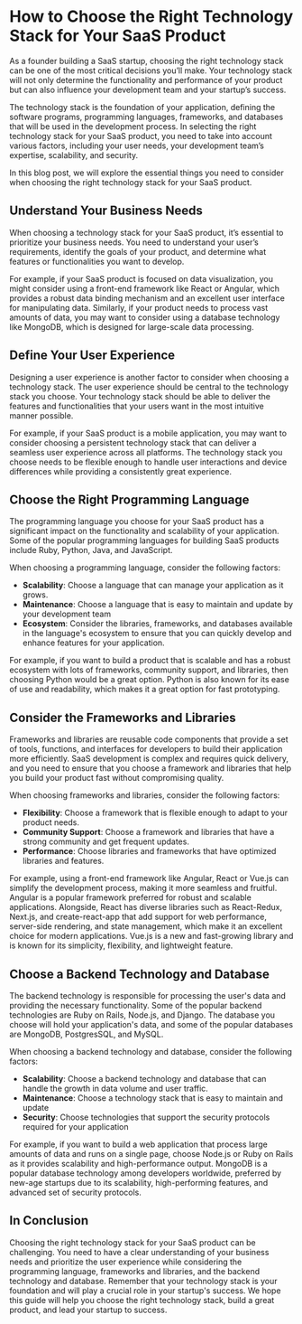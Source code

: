 # How to Choose the Right Technology Stack for Your SaaS Product

As a founder building a SaaS startup, choosing the right technology stack can be one of the most critical decisions you’ll make. Your technology stack will not only determine the functionality and performance of your product but can also influence your development team and your startup’s success.

The technology stack is the foundation of your application, defining the software programs, programming languages, frameworks, and databases that will be used in the development process. In selecting the right technology stack for your SaaS product, you need to take into account various factors, including your user needs, your development team’s expertise, scalability, and security.

In this blog post, we will explore the essential things you need to consider when choosing the right technology stack for your SaaS product.

## Understand Your Business Needs

When choosing a technology stack for your SaaS product, it’s essential to prioritize your business needs. You need to understand your user’s requirements, identify the goals of your product, and determine what features or functionalities you want to develop.

For example, if your SaaS product is focused on data visualization, you might consider using a front-end framework like React or Angular, which provides a robust data binding mechanism and an excellent user interface for manipulating data. Similarly, if your product needs to process vast amounts of data, you may want to consider using a database technology like MongoDB, which is designed for large-scale data processing.

## Define Your User Experience

Designing a user experience is another factor to consider when choosing a technology stack. The user experience should be central to the technology stack you choose. Your technology stack should be able to deliver the features and functionalities that your users want in the most intuitive manner possible.

For example, if your SaaS product is a mobile application, you may want to consider choosing a persistent technology stack that can deliver a seamless user experience across all platforms. The technology stack you choose needs to be flexible enough to handle user interactions and device differences while providing a consistently great experience. 

## Choose the Right Programming Language

The programming language you choose for your SaaS product has a significant impact on the functionality and scalability of your application. Some of the popular programming languages for building SaaS products include Ruby, Python, Java, and JavaScript.

When choosing a programming language, consider the following factors:

* **Scalability**: Choose a language that can manage your application as it grows.
* **Maintenance**: Choose a language that is easy to maintain and update by your development team
* **Ecosystem**: Consider the libraries, frameworks, and databases available in the language's ecosystem to ensure that you can quickly develop and enhance features for your application.

For example, if you want to build a product that is scalable and has a robust ecosystem with lots of frameworks, community support, and libraries, then choosing Python would be a great option. Python is also known for its ease of use and readability, which makes it a great option for fast prototyping.

## Consider the Frameworks and Libraries

Frameworks and libraries are reusable code components that provide a set of tools, functions, and interfaces for developers to build their application more efficiently. SaaS development is complex and requires quick delivery, and you need to ensure that you choose a framework and libraries that help you build your product fast without compromising quality.

When choosing frameworks and libraries, consider the following factors:

* **Flexibility**: Choose a framework that is flexible enough to adapt to your product needs.
* **Community Support**: Choose a framework and libraries that have a strong community and get frequent updates.
* **Performance**: Choose libraries and frameworks that have optimized libraries and features.

For example, using a front-end framework like Angular, React or Vue.js can simplify the development process, making it more seamless and fruitful. Angular is a popular framework preferred for robust and scalable applications. Alongside, React has diverse libraries such as React-Redux, Next.js, and create-react-app that add support for web performance, server-side rendering, and state management, which make it an excellent choice for modern applications. Vue.js is a new and fast-growing library and is known for its simplicity, flexibility, and lightweight feature.

## Choose a Backend Technology and Database

The backend technology is responsible for processing the user's data and providing the necessary functionality. Some of the popular backend technologies are Ruby on Rails, Node.js, and Django. The database you choose will hold your application's data, and some of the popular databases are MongoDB, PostgresSQL, and MySQL.

When choosing a backend technology and database, consider the following factors:

* **Scalability**: Choose a backend technology and database that can handle the growth in data volume and user traffic.
* **Maintenance**: Choose a technology stack that is easy to maintain and update
* **Security**: Choose technologies that support the security protocols required for your application

For example, if you want to build a web application that process large amounts of data and runs on a single page, choose Node.js or Ruby on Rails as it provides scalability and high-performance output. MongoDB is a popular database technology among developers worldwide, preferred by new-age startups due to its scalability, high-performing features, and advanced set of security protocols.



## In Conclusion

Choosing the right technology stack for your SaaS product can be challenging. You need to have a clear understanding of your business needs and prioritize the user experience while considering the programming language, frameworks and libraries, and the backend technology and database. Remember that your technology stack is your foundation and will play a crucial role in your startup's success. We hope this guide will help you choose the right technology stack, build a great product, and lead your startup to success.